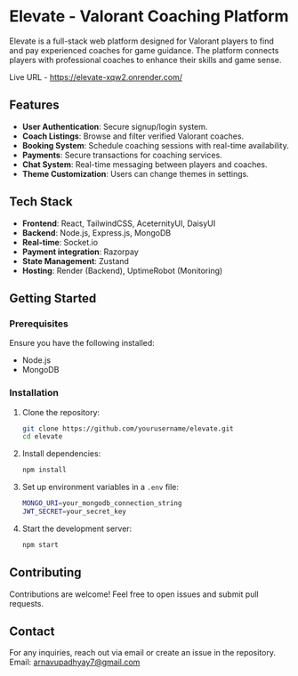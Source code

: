 # Elevate - Valorant Coaching Platform

Elevate is a full-stack web platform designed for Valorant players to find and pay experienced coaches for game guidance. The platform connects players with professional coaches to enhance their skills and game sense.

Live URL - https://elevate-xqw2.onrender.com/

## Features
- **User Authentication**: Secure signup/login system.
- **Coach Listings**: Browse and filter verified Valorant coaches.
- **Booking System**: Schedule coaching sessions with real-time availability.
- **Payments**: Secure transactions for coaching services.
- **Chat System**: Real-time messaging between players and coaches.
- **Theme Customization**: Users can change themes in settings.

## Tech Stack
- **Frontend**: React, TailwindCSS, AceternityUI, DaisyUI
- **Backend**: Node.js, Express.js, MongoDB
- **Real-time**: Socket.io
- **Payment integration**: Razorpay
- **State Management**: Zustand
- **Hosting**: Render (Backend), UptimeRobot (Monitoring)

## Getting Started
### Prerequisites
Ensure you have the following installed:
- Node.js
- MongoDB

### Installation
1. Clone the repository:
   ```sh
   git clone https://github.com/yourusername/elevate.git
   cd elevate
   ```
2. Install dependencies:
   ```sh
   npm install
   ```
3. Set up environment variables in a `.env` file:
   ```sh
   MONGO_URI=your_mongodb_connection_string
   JWT_SECRET=your_secret_key
   ```
4. Start the development server:
   ```sh
   npm start
   ```

## Contributing
Contributions are welcome! Feel free to open issues and submit pull requests.

## Contact
For any inquiries, reach out via email or create an issue in the repository.
Email: arnavupadhyay7@gmail.com
